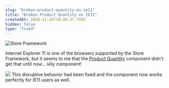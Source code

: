 ```yaml
---
slug: "broken-product-quantity-on-ie11"
title: "Broken Product Quantity on IE11"
createdAt: 2020-11-26T18:40:37.749Z
hidden: false
type: "fixed"
---
```


![Store Framework](https://cdn.jsdelivr.net/gh/vtexdocs/dev-portal-content@main/images/broken-product-quantity-on-ie11-0.png)

Internet Explorer 11 is one of the browsers supported by the Store Framework, but it seems to me that the [Product Quantity](https://developers.vtex.com/docs/apps/vtex.product-quantity/) component didn't get that until now... silly component!

![](https://cdn.jsdelivr.net/gh/vtexdocs/dev-portal-content@main/images/broken-product-quantity-on-ie11-1.png)
This disruptive behavior had been fixed and the component now works perfectly for IE11 users as well.
